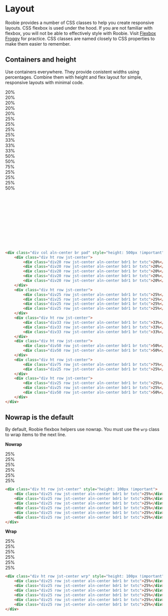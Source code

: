 # Layout
Roobie provides a number of CSS classes to help you create responsive layouts. CSS flexbox is used under the hood. If you are not familiar with flexbox, you will not be able to effectively style with Roobie. Visit [Flexbox Froggy](https://flexboxfroggy.com/) for practice. CSS classes are named closely to CSS properties to make them easier to remember.
## Containers and height
Use containers everywhere. They provide conistent widths using percentages. Combine them with height and flex layout for simple, responsive layouts with minimal code.
<div class="div col aln-center br pad" style="height: 500px !important">
    <div class="div ht row jst-center">
        <div class="div20 row jst-center aln-center bdr1 br txtc">20%</div>
        <div class="div20 row jst-center aln-center bdr1 br txtc">20%</div>
        <div class="div20 row jst-center aln-center bdr1 br txtc">20%</div>
        <div class="div20 row jst-center aln-center bdr1 br txtc">20%</div>
        <div class="div20 row jst-center aln-center bdr1 br txtc">20%</div>
    </div>
    <div class="div ht row jst-center">
        <div class="div25 row jst-center aln-center bdr1 br txtc">25%</div>
        <div class="div25 row jst-center aln-center bdr1 br txtc">25%</div>
        <div class="div25 row jst-center aln-center bdr1 br txtc">25%</div>
        <div class="div25 row jst-center aln-center bdr1 br txtc">25%</div>
    </div>
    <div class="div ht row jst-center">
        <div class="div33 row jst-center aln-center bdr1 br txtc">33%</div>
        <div class="div33 row jst-center aln-center bdr1 br txtc">33%</div>
        <div class="div33 row jst-center aln-center bdr1 br txtc">33%</div>
    </div>
    <div class="div ht row jst-center">
        <div class="div50 row jst-center aln-center bdr1 br txtc">50%</div>
        <div class="div50 row jst-center aln-center bdr1 br txtc">50%</div>
    </div>
    <div class="div ht row jst-center">
        <div class="div75 row jst-center aln-center bdr1 br txtc">75%</div>
        <div class="div25 row jst-center aln-center bdr1 br txtc">25%</div>
    </div>
    <div class="div ht row jst-center">
        <div class="div25 row jst-center aln-center bdr1 br txtc">25%</div>
        <div class="div25 row jst-center aln-center bdr1 br txtc">25%</div>
        <div class="div50 row jst-center aln-center bdr1 br txtc">50%</div>
    </div>
</div>

```html
<div class="div col aln-center br pad" style="height: 500px !important">
    <div class="div ht row jst-center">
        <div class="div20 row jst-center aln-center bdr1 br txtc">20%</div>
        <div class="div20 row jst-center aln-center bdr1 br txtc">20%</div>
        <div class="div20 row jst-center aln-center bdr1 br txtc">20%</div>
        <div class="div20 row jst-center aln-center bdr1 br txtc">20%</div>
        <div class="div20 row jst-center aln-center bdr1 br txtc">20%</div>
    </div>
    <div class="div ht row jst-center">
        <div class="div25 row jst-center aln-center bdr1 br txtc">25%</div>
        <div class="div25 row jst-center aln-center bdr1 br txtc">25%</div>
        <div class="div25 row jst-center aln-center bdr1 br txtc">25%</div>
        <div class="div25 row jst-center aln-center bdr1 br txtc">25%</div>
    </div>
    <div class="div ht row jst-center">
        <div class="div33 row jst-center aln-center bdr1 br txtc">33%</div>
        <div class="div33 row jst-center aln-center bdr1 br txtc">33%</div>
        <div class="div33 row jst-center aln-center bdr1 br txtc">33%</div>
    </div>
    <div class="div ht row jst-center">
        <div class="div50 row jst-center aln-center bdr1 br txtc">50%</div>
        <div class="div50 row jst-center aln-center bdr1 br txtc">50%</div>
    </div>
    <div class="div ht row jst-center">
        <div class="div75 row jst-center aln-center bdr1 br txtc">75%</div>
        <div class="div25 row jst-center aln-center bdr1 br txtc">25%</div>
    </div>
    <div class="div ht row jst-center">
        <div class="div25 row jst-center aln-center bdr1 br txtc">25%</div>
        <div class="div25 row jst-center aln-center bdr1 br txtc">25%</div>
        <div class="div50 row jst-center aln-center bdr1 br txtc">50%</div>
    </div>
</div>
```

## Nowrap is the default
By default, Roobie flexbox helpers use nowrap. You must use the `wrp` class to wrap items to the next line.

**Nowrap**
<div class="div ht row jst-center" style="height: 100px !important">
    <div class="div25 row jst-center aln-center bdr1 br txtc">25%</div>
    <div class="div25 row jst-center aln-center bdr1 br txtc">25%</div>
    <div class="div25 row jst-center aln-center bdr1 br txtc">25%</div>
    <div class="div25 row jst-center aln-center bdr1 br txtc">25%</div>
    <div class="div25 row jst-center aln-center bdr1 br txtc">25%</div>
    <div class="div25 row jst-center aln-center bdr1 br txtc">25%</div>
</div>  

```html
<div class="div ht row jst-center" style="height: 100px !important">
    <div class="div25 row jst-center aln-center bdr1 br txtc">25%</div>
    <div class="div25 row jst-center aln-center bdr1 br txtc">25%</div>
    <div class="div25 row jst-center aln-center bdr1 br txtc">25%</div>
    <div class="div25 row jst-center aln-center bdr1 br txtc">25%</div>
    <div class="div25 row jst-center aln-center bdr1 br txtc">25%</div>
    <div class="div25 row jst-center aln-center bdr1 br txtc">25%</div>
</div>
```

**Wrap**
<div class="div ht row jst-center wrp" style="height: 100px !important">
    <div class="div25 row jst-center aln-center bdr1 br txtc">25%</div>
    <div class="div25 row jst-center aln-center bdr1 br txtc">25%</div>
    <div class="div25 row jst-center aln-center bdr1 br txtc">25%</div>
    <div class="div25 row jst-center aln-center bdr1 br txtc">25%</div>
    <div class="div25 row jst-center aln-center bdr1 br txtc">25%</div>
    <div class="div25 row jst-center aln-center bdr1 br txtc">25%</div>
</div>

```html
<div class="div ht row jst-center wrp" style="height: 100px !important">
    <div class="div25 row jst-center aln-center bdr1 br txtc">25%</div>
    <div class="div25 row jst-center aln-center bdr1 br txtc">25%</div>
    <div class="div25 row jst-center aln-center bdr1 br txtc">25%</div>
    <div class="div25 row jst-center aln-center bdr1 br txtc">25%</div>
    <div class="div25 row jst-center aln-center bdr1 br txtc">25%</div>
    <div class="div25 row jst-center aln-center bdr1 br txtc">25%</div>
</div>
```